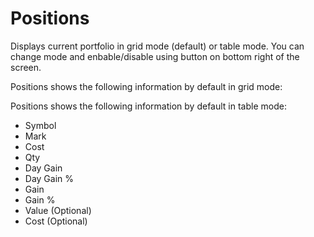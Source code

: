 # **Positions**

Displays current portfolio in grid mode (default) or table mode. You can change mode and enbable/disable using button on bottom right of the screen.

Positions shows the following information by default in grid mode:

Positions shows the following information by default in table mode:
  - Symbol
  - Mark
  - Cost
  - Qty
  - Day Gain
  - Day Gain %
  - Gain
  - Gain %
  - Value (Optional)
  - Cost (Optional)
